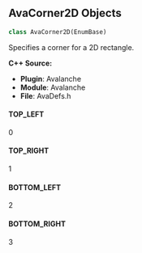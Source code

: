## AvaCorner2D Objects

```python
class AvaCorner2D(EnumBase)
```

Specifies a corner for a 2D rectangle.

**C++ Source:**

- **Plugin**: Avalanche
- **Module**: Avalanche
- **File**: AvaDefs.h

<a id="unreal.AvaCorner2D.TOP_LEFT"></a>

#### TOP_LEFT

0

<a id="unreal.AvaCorner2D.TOP_RIGHT"></a>

#### TOP_RIGHT

1

<a id="unreal.AvaCorner2D.BOTTOM_LEFT"></a>

#### BOTTOM_LEFT

2

<a id="unreal.AvaCorner2D.BOTTOM_RIGHT"></a>

#### BOTTOM_RIGHT

3

<a id="unreal.AvaAxis"></a>